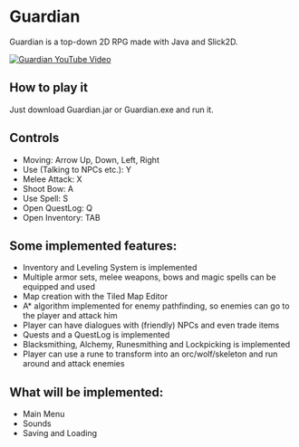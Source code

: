 # Guardian
Guardian is a top-down 2D RPG made with Java and Slick2D.

[![Guardian YouTube Video](https://img.youtube.com/vi/2EaRB8miupA/0.jpg)](https://www.youtube.com/watch?v=2EaRB8miupA)

## How to play it
Just download Guardian.jar or Guardian.exe and run it.

## Controls
- Moving: Arrow Up, Down, Left, Right
- Use (Talking to NPCs etc.): Y
- Melee Attack: X
- Shoot Bow: A
- Use Spell: S
- Open QuestLog: Q
- Open Inventory: TAB

## Some implemented features:
- Inventory and Leveling System is implemented
- Multiple armor sets, melee weapons, bows and magic spells can be equipped and used
- Map creation with the Tiled Map Editor
- A* algorithm implemented for enemy pathfinding, so enemies can go to the player and attack him
- Player can have dialogues with (friendly) NPCs and even trade items
- Quests and a QuestLog is implemented
- Blacksmithing, Alchemy, Runesmithing and Lockpicking is implemented
- Player can use a rune to transform into an orc/wolf/skeleton and run around and attack enemies

## What will be implemented:
- Main Menu
- Sounds
- Saving and Loading
